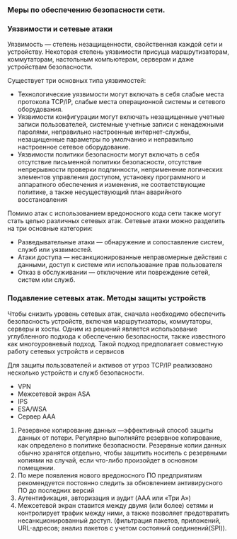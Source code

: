 
### Меры по обеспечению безопасности сети.

### Уязвимости и сетевые атаки
Уязвимость — степень незащищенности, свойственная каждой сети и устройству. Некоторая степень уязвимости присуща маршрутизаторам, коммутаторам, настольным компьютерам, серверам и даже устройствам безопасности.

Существует три основных типа уязвимостей: 
- Технологические уязвимости могут включать в себя слабые места протокола TCP/IP, слабые места операционной системы и сетевого оборудования. 
- Уязвимости конфигурации могут включать незащищенные учетные записи пользователей, системные учетные записи с ненадежными паролями, неправильно настроенные интернет-службы, незащищенные параметры по умолчанию и неправильно настроенное сетевое оборудование. 
- Уязвимости политики безопасности могут включать в себя отсутствие письменной политики безопасности, отсутствие непрерывности проверки подлинности, неприменение логических элементов управления доступом, установку программного и аппаратного обеспечения и изменения, не соответствующие политике, а также несуществующий план аварийного восстановления

Помимо атак с использованием вредоносного кода сети также могут стать целью различных сетевых атак. Сетевые атаки можно разделить на три основные категории: 
- Разведывательные атаки — обнаружение и сопоставление систем, служб или уязвимостей. 
- Атаки доступа — несанкционированные неправомерные действия с данными, доступ к системе или использование прав пользователя 
- Отказ в обслуживании — отключение или повреждение сетей, систем или служб.
### Подавление сетевых атак. Методы защиты устройств
Чтобы снизить уровень сетевых атак, сначала необходимо обеспечить безопасность устройств, включая маршрутизаторы, коммутаторы, серверы и хосты. Одним из решений является использование углубленного подхода к обеспечению безопасности, также известного как многоуровневый подход. Такой подход предполагает совместную работу сетевых устройств и сервисов

Для защиты пользователей и активов от угроз TCP/IP реализовано несколько устройств и служб безопасности. 
- VPN 
- Межсетевой экран ASA 
- IPS 
- ESA/WSA 
- Сервер AAA

1. Резервное копирование данных —эффективный способ защиты данных от потери. Регулярно выполняйте резервное копирование, как определено в политике безопасности. Резервные копии данных обычно хранятся отдельно, чтобы защитить носитель с резервными копиями на случай, если что-либо произойдет в основном помещении.
2. По мере появления нового вредоносного ПО предприятиям рекомендуется постоянно следить за обновлением антивирусного ПО до последних версий
3. Аутентификация, авторизация и аудит (AAA или «Три А»)
4. Межсетевой экран ставится между двумя (или более) сетями и контролирует трафик между ними, а также позволяет предотвратить несанкционированный доступ. (фильтрация пакетов, приложений, URL-адресов; анализ пакетов с учетом состояний соединений(SPI)).